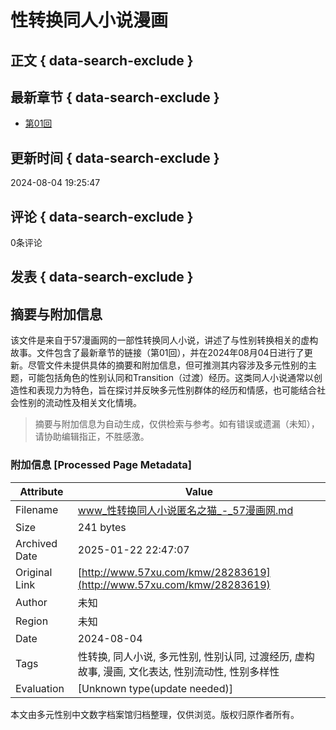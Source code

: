 # 性转换同人小说漫画

## 正文 { data-search-exclude }


## 最新章节 { data-search-exclude }
- [第01回](https://www.57manhua.com/manhua/28283619/1772045)

## 更新时间 { data-search-exclude }
2024-08-04 19:25:47

## 评论 { data-search-exclude }
0条评论

## 发表 { data-search-exclude }

<!-- tcd_original_link http://www.57xu.com/kmw/28283619 -->


## 摘要与附加信息

<!-- tcd_abstract -->
该文件是来自于57漫画网的一部性转换同人小说，讲述了与性别转换相关的虚构故事。文件包含了最新章节的链接（第01回），并在2024年08月04日进行了更新。尽管文件未提供具体的摘要和附加信息，但可推测其内容涉及多元性别的主题，可能包括角色的性别认同和Transition（过渡）经历。这类同人小说通常以创造性和表现力为特色，旨在探讨并反映多元性别群体的经历和情感，也可能结合社会性别的流动性及相关文化情境。
<!-- tcd_abstract_end -->

> 摘要与附加信息为自动生成，仅供检索与参考。如有错误或遗漏（未知），请协助编辑指正，不胜感激。

### 附加信息 [Processed Page Metadata]

| Attribute       | Value                                  |
|-----------------|----------------------------------------|
| Filename        | www_性转换同人小说匿名之猫_-_57漫画网.md                             |
| Size            | 241 bytes                           |
| Archived Date   | 2025-01-22 22:47:07                             |
| Original Link   | [http://www.57xu.com/kmw/28283619](http://www.57xu.com/kmw/28283619)                       |
| Author          | 未知                               |
| Region          | 未知                               |
| Date            | 2024-08-04                                 |
| Tags            | 性转换, 同人小说, 多元性别, 性别认同, 过渡经历, 虚构故事, 漫画, 文化表达, 性别流动性, 性别多样性                                 |
| Evaluation            | [Unknown type(update needed)]                                 |
<!-- tcd_table_end -->

本文由多元性别中文数字档案馆归档整理，仅供浏览。版权归原作者所有。
